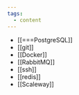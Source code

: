 ```yaml
---
tags:
  - content
---
```

- [[===PostgreSQL]]
- [[git]]
- [[Docker]]
- [[RabbitMQ]]
- [[ssh]]
- [[redis]]
- [[Scaleway]]